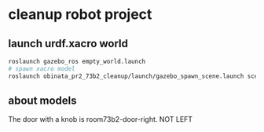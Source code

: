 # cleanup robot project
## launch urdf.xacro world

```bash
roslaunch gazebo_ros empty_world.launch
# spawn xacro model
roslaunch obinata_pr2_73b2_cleanup/launch/gazebo_spawn_scene.launch scene:=door_with_wall
```

## about models
The door with a knob is room73b2-door-right. NOT LEFT
